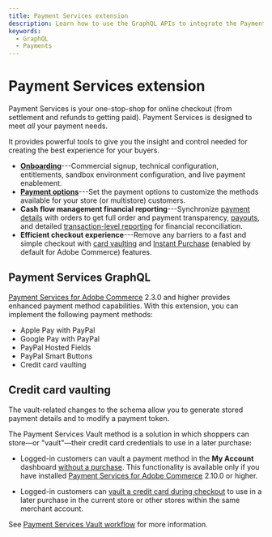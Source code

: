 ```yaml
---
title: Payment Services extension
description: Learn how to use the GraphQL APIs to integrate the Payment Services extension.
keywords:
  - GraphQL
  - Payments
---
```


# Payment Services extension

Payment Services is your one-stop-shop for online checkout (from settlement and refunds to getting paid). Payment Services is designed to meet _all_ your payment needs.

It provides powerful tools to give you the insight and control needed for creating the best experience for your buyers.

* [**Onboarding**](https://experienceleague.adobe.com/docs/commerce-merchant-services/payment-services/get-started/onboard.html)---Commercial signup, technical configuration, entitlements, sandbox environment configuration, and live payment enablement.
* [**Payment options**](https://experienceleague.adobe.com/docs/commerce-merchant-services/payment-services/payments-checkout/payments-options.html)---Set the payment options to customize the methods available for your store (or multistore) customers.
* **Cash flow management financial reporting**---Synchronize [payment details](https://experienceleague.adobe.com/docs/commerce-merchant-services/payment-services/reporting/order-payment-status.html) with orders to get full order and payment transparency, [payouts](https://experienceleague.adobe.com/docs/commerce-merchant-services/payment-services/reporting/payouts.html), and detailed [transaction-level reporting](https://experienceleague.adobe.com/docs/commerce-merchant-services/payment-services/reporting/transactions.html) for financial reconciliation.
* **Efficient checkout experience**---Remove any barriers to a fast and simple checkout with [card vaulting](https://experienceleague.adobe.com/docs/commerce-merchant-services/payment-services/payments-checkout/vaulting.html) and [Instant Purchase](https://experienceleague.adobe.com/docs/commerce-admin/stores-sales/point-of-purchase/checkout-instant-purchase.html) (enabled by default for Adobe Commerce) features.

## Payment Services GraphQL

[Payment Services for Adobe Commerce](https://commercemarketplace.adobe.com/magento-payment-services.html) 2.3.0 and higher provides enhanced payment method capabilities. With this extension, you can implement the following payment methods:

* Apple Pay with PayPal
* Google Pay with PayPal
* PayPal Hosted Fields
* PayPal Smart Buttons
* Credit card vaulting

## Credit card vaulting

The vault-related changes to the schema allow you to generate stored payment details and to modify a payment token.

The Payment Services Vault method is a solution in which shoppers can store—or "vault"—their credit card credentials to use in a later purchase:

* Logged-in customers can vault a payment method in the **My Account** dashboard [without a purchase](https://experienceleague.adobe.com/en/docs/commerce-merchant-services/payment-services/payments-checkout/vaulting#vaulting-without-purchase). This functionality is available only if you have installed [Payment Services for Adobe Commerce](https://commercemarketplace.adobe.com/magento-payment-services.html) 2.10.0 or higher.

* Logged-in customers can [vault a credit card during checkout](https://experienceleague.adobe.com/en/docs/commerce-merchant-services/payment-services/payments-checkout/vaulting#vaulting-a-payment-method-during-checkout) to use in a later purchase in the current store or other stores within the same merchant account.

See [Payment Services Vault workflow](../payment-services-extension/workflows/vault.md) for more information.
